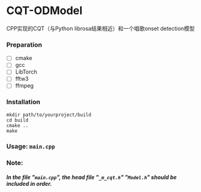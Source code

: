 # CQT-ODModel
CPP实现的CQT（与Python librosa结果相近）和一个唱歌onset detection模型

### Preparation

- [ ] cmake
- [ ] gcc
- [ ] LibTorch
- [ ] fftw3
- [ ] ffmpeg

### Installation

```shell
mkdir path/to/yourproject/build
cd build
cmake ..
make
```

### Usage: `main.cpp`

### Note:

##### In the file "`main.cpp`", the head file "`_m_cqt.h`" "`Model.h`" should be included in order.

